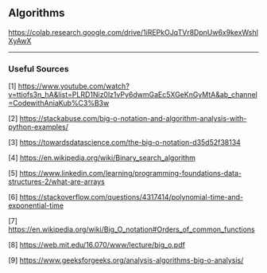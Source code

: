 ## Algorithms

https://colab.research.google.com/drive/1iREPkOJqTVr8DpnUw6x9kexWshIXyAwX

-----

### Useful Sources
[1] https://www.youtube.com/watch?v=ttiofs3n_hA&list=PLRD1Niz0lz1vPy6dwmGaEc5XGeKnGyMtA&ab_channel=CodewithAniaKub%C3%B3w

[2] https://stackabuse.com/big-o-notation-and-algorithm-analysis-with-python-examples/

[3] https://towardsdatascience.com/the-big-o-notation-d35d52f38134

[4] https://en.wikipedia.org/wiki/Binary_search_algorithm

[5] https://www.linkedin.com/learning/programming-foundations-data-structures-2/what-are-arrays

[6] https://stackoverflow.com/questions/4317414/polynomial-time-and-exponential-time

[7] https://en.wikipedia.org/wiki/Big_O_notation#Orders_of_common_functions

[8] https://web.mit.edu/16.070/www/lecture/big_o.pdf

[9] https://www.geeksforgeeks.org/analysis-algorithms-big-o-analysis/